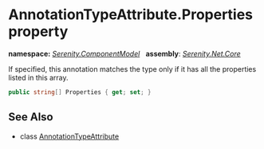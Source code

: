# AnnotationTypeAttribute.Properties property
**namespace:** *[Serenity.ComponentModel](../../README.md#serenity.componentmodel-namespace)*   **assembly**: *[Serenity.Net.Core](../../README.md)*

If specified, this annotation matches the type only if it has all the properties listed in this array.

```csharp
public string[] Properties { get; set; }
```

## See Also

* class [AnnotationTypeAttribute](../AnnotationTypeAttribute.md)
